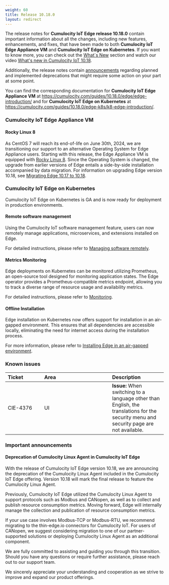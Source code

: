 ```yaml
---
weight: 60
title: Release 10.18.0
layout: redirect
---
```


The release notes for **Cumulocity IoT Edge release 10.18.0** contain important information about all the changes, including new features, enhancements, and fixes, that have been made to both **Cumulocity IoT Edge Appliance VM** and **Cumulocity IoT Edge on Kubernetes**. If you want to know more, you can check out the [What´s New](/release-10-18-0/whatsnew-10-18-0/) section and watch our video [What's new in Cumulocity IoT 10.18](https://www.youtube.com/watch?v=pTouaQbc6SI&list=PLexm-BA6Wrr8AYnu97vpIR7uicD2wsyms).

Additionally, the release notes contain [announcements](/release-10-18-0/edge-10-18-0/#announcements) regarding planned and implemented deprecations that might require some action on your part at some point.


You can find the corresponding documentation for **Cumulocity IoT Edge Appliance VM** at https://cumulocity.com/guides/10.18.0/edge/edge-introduction/ and for **Cumulocity IoT Edge on Kubernetes** at https://cumulocity.com/guides/10.18.0/edge-k8s/k8-edge-introduction/.

### Cumulocity IoT Edge Appliance VM

#### Rocky Linux 8
As CentOS 7 will reach its end-of-life on June 30th, 2024, we are transitioning our support to an alternative Operating System for Edge Appliance users. Starting with this release, the Edge Appliance VM is equipped with [Rocky Linux 8](https://rockylinux.org/). Since the Operating System is changed, the upgrade from earlier versions of Edge entails a side-by-side installation accompanied by data migration. For information on upgrading Edge version 10.18, see [Migrating Edge 10.17 to 10.18](https://cumulocity.com/guides/10.18.0/edge/update-bundle/migration-1017-to-1018/).

### Cumulocity IoT Edge on Kubernetes
Cumulocity IoT Edge on Kubernetes is GA and is now ready for deployment in production environments.

#### Remote software management

Using the Cumulocity IoT software management feature, users can now remotely manage applications, microservices, and extensions installed on Edge.

For detailed instructions, please refer to [Managing software remotely](https://cumulocity.com/guides/10.18.0/edge-k8s/k8-edge-connecting-edge-to-cloud-bundle/software-management-docs).

#### Metrics Monitoring

Edge deployments on Kubernetes can be monitored utilizing Prometheus, an open-source tool designed for monitoring application states. The Edge operator provides a Prometheus-compatible metrics endpoint, allowing you to track a diverse range of resource usage and availability metrics.

For detailed instructions, please refer to [Monitoring](https://cumulocity.com/guides/10.18.0/edge-k8s/edge-operations-bundle/monitoring).

#### Offline Installation

Edge installation on Kubernetes now offers support for installation in an air-gapped environment. This ensures that all dependencies are accessible locally, eliminating the need for internet access during the installation process.

For more information, please refer to [Installing Edge in an air-gapped environment](https://cumulocity.com/guides/10.18.0/edge-k8s/installing-edge-on-k8-bundle/air-gapped-installation).

### Known issues

|<div style="width:100px">Ticket</div>|<div style="width:200px">Area</div>|Description
|:---|:---|:---
|CIE-4376|UI|**Issue:** When switching to a language other than English, the translations for the security menu and security page are not available.

### Important announcements

#### Deprecation of Cumulocity Linux Agent in Cumulocity IoT Edge

With the release of Cumulocity IoT Edge version 10.18, we are announcing the deprecation of the Cumulocity Linux Agent included in the Cumulocity IoT Edge offering. Version 10.18 will mark the final release to feature the Cumulocity Linux Agent.

Previously, Cumulocity IoT Edge utilized the Cumulocity Linux Agent to support protocols such as Modbus and CANopen, as well as to collect and publish resource consumption metrics. Moving forward, Edge will internally manage the collection and publication of resource consumption metrics.

If your use case involves Modbus-TCP or Modbus-RTU, we recommend migrating to the thin-edge.io connectors for Cumulocity IoT. For users of CANopen, we suggest considering migration to one of our partner-supported solutions or deploying Cumulocity Linux Agent as an additional component.

We are fully committed to assisting and guiding you through this transition. Should you have any questions or require further assistance, please reach out to our support team.

We sincerely appreciate your understanding and cooperation as we strive to improve and expand our product offerings.
